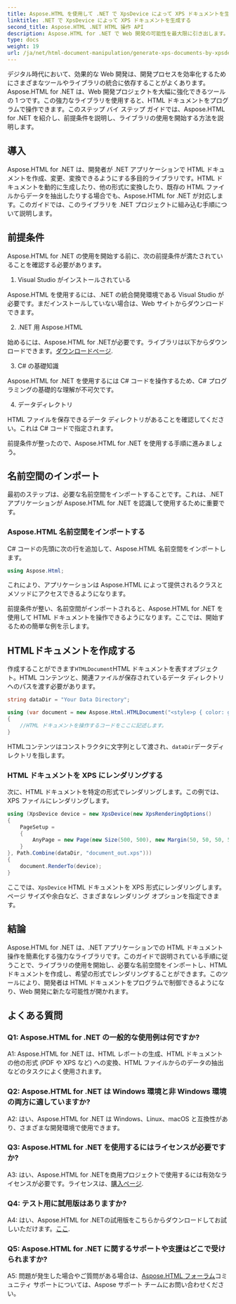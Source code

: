 ```yaml
---
title: Aspose.HTML を使用して .NET で XpsDevice によって XPS ドキュメントを生成する
linktitle: .NET で XpsDevice によって XPS ドキュメントを生成する
second_title: Aspose.HTML .NET HTML 操作 API
description: Aspose.HTML for .NET で Web 開発の可能性を最大限に引き出します。HTML ドキュメントを簡単に作成、変換、操作できます。
type: docs
weight: 19
url: /ja/net/html-document-manipulation/generate-xps-documents-by-xpsdevice/
---
```


デジタル時代において、効果的な Web 開発は、開発プロセスを効率化するためにさまざまなツールやライブラリの統合に依存することがよくあります。Aspose.HTML for .NET は、Web 開発プロジェクトを大幅に強化できるツールの 1 つです。この強力なライブラリを使用すると、HTML ドキュメントをプログラムで操作できます。このステップ バイ ステップ ガイドでは、Aspose.HTML for .NET を紹介し、前提条件を説明し、ライブラリの使用を開始する方法を説明します。

## 導入

Aspose.HTML for .NET は、開発者が .NET アプリケーションで HTML ドキュメントを作成、変更、変換できるようにする多目的ライブラリです。HTML ドキュメントを動的に生成したり、他の形式に変換したり、既存の HTML ファイルからデータを抽出したりする場合でも、Aspose.HTML for .NET が対応します。このガイドでは、このライブラリを .NET プロジェクトに組み込む手順について説明します。

## 前提条件

Aspose.HTML for .NET の使用を開始する前に、次の前提条件が満たされていることを確認する必要があります。

1. Visual Studio がインストールされている

Aspose.HTML を使用するには、.NET の統合開発環境である Visual Studio が必要です。まだインストールしていない場合は、Web サイトからダウンロードできます。

2. .NET 用 Aspose.HTML

始めるには、Aspose.HTML for .NETが必要です。ライブラリは以下からダウンロードできます。[ダウンロードページ](https://releases.aspose.com/html/net/).

3. C# の基礎知識

Aspose.HTML for .NET を使用するには C# コードを操作するため、C# プログラミングの基礎的な理解が不可欠です。

4. データディレクトリ

HTML ファイルを保存できるデータ ディレクトリがあることを確認してください。これは C# コードで指定されます。

前提条件が整ったので、Aspose.HTML for .NET を使用する手順に進みましょう。

## 名前空間のインポート

最初のステップは、必要な名前空間をインポートすることです。これは、.NET アプリケーションが Aspose.HTML for .NET を認識して使用するために重要です。

### Aspose.HTML 名前空間をインポートする

C# コードの先頭に次の行を追加して、Aspose.HTML 名前空間をインポートします。

```csharp
using Aspose.Html;
```

これにより、アプリケーションは Aspose.HTML によって提供されるクラスとメソッドにアクセスできるようになります。

前提条件が整い、名前空間がインポートされると、Aspose.HTML for .NET を使用して HTML ドキュメントを操作できるようになります。ここでは、開始するための簡単な例を示します。

## HTMLドキュメントを作成する

作成することができます`HTMLDocument`HTML ドキュメントを表すオブジェクト。HTML コンテンツと、関連ファイルが保存されているデータ ディレクトリへのパスを渡す必要があります。

```csharp
string dataDir = "Your Data Directory";

using (var document = new Aspose.Html.HTMLDocument("<style>p { color: green; }</style><p>my first paragraph</p>", dataDir))
{
    //HTML ドキュメントを操作するコードをここに記述します。
}
```

 HTMLコンテンツはコンストラクタに文字列として渡され、`dataDir`データディレクトリを指します。

### HTML ドキュメントを XPS にレンダリングする

次に、HTML ドキュメントを特定の形式でレンダリングします。この例では、XPS ファイルにレンダリングします。

```csharp
using (XpsDevice device = new XpsDevice(new XpsRenderingOptions()
{
    PageSetup =
    {
        AnyPage = new Page(new Size(500, 500), new Margin(50, 50, 50, 50))
    }
}, Path.Combine(dataDir, "document_out.xps")))
{
    document.RenderTo(device);
}
```

ここでは、`XpsDevice` HTML ドキュメントを XPS 形式にレンダリングします。ページ サイズや余白など、さまざまなレンダリング オプションを指定できます。

## 結論

Aspose.HTML for .NET は、.NET アプリケーションでの HTML ドキュメント操作を簡素化する強力なライブラリです。このガイドで説明されている手順に従うことで、ライブラリの使用を開始し、必要な名前空間をインポートし、HTML ドキュメントを作成し、希望の形式でレンダリングすることができます。このツールにより、開発者は HTML ドキュメントをプログラムで制御できるようになり、Web 開発に新たな可能性が開かれます。

## よくある質問

### Q1: Aspose.HTML for .NET の一般的な使用例は何ですか?

A1: Aspose.HTML for .NET は、HTML レポートの生成、HTML ドキュメントの他の形式 (PDF や XPS など) への変換、HTML ファイルからのデータの抽出などのタスクによく使用されます。

### Q2: Aspose.HTML for .NET は Windows 環境と非 Windows 環境の両方に適していますか?

A2: はい、Aspose.HTML for .NET は Windows、Linux、macOS と互換性があり、さまざまな開発環境で使用できます。

### Q3: Aspose.HTML for .NET を使用するにはライセンスが必要ですか?

 A3: はい、Aspose.HTML for .NETを商用プロジェクトで使用するには有効なライセンスが必要です。ライセンスは、[購入ページ](https://purchase.aspose.com/buy).

### Q4: テスト用に試用版はありますか?

 A4: はい、Aspose.HTML for .NETの試用版をこちらからダウンロードしてお試しいただけます。[ここ](https://releases.aspose.com/).

### Q5: Aspose.HTML for .NET に関するサポートや支援はどこで受けられますか?

 A5: 問題が発生した場合やご質問がある場合は、[Aspose.HTML フォーラム](https://forum.aspose.com/)コミュニティ サポートについては、Aspose サポート チームにお問い合わせください。